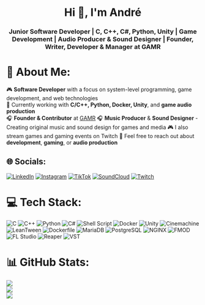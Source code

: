<h1 align="center">Hi 👋, I'm André</h1>
<h3 align="center">Junior Software Developer | C, C++, C#, Python, Unity | Game Development | Audio Producer & Sound Designer | Founder, Writer, Developer & Manager at GAMR</h3>

# 💫 About Me:
🎮 **Software Developer** with a focus on system-level programming, game development, and web technologies  
🌱 Currently working with **C/C++, Python, Docker, Unity**, and **game audio production**  
🎧 **Founder & Contributor** at [GAMR](https://gamreviews.wixsite.com/gamrreviews)
🎧 **Music Producer** & **Sound Designer** - Creating original music and sound design for games and media
🎮 I also stream games and gaming events on Twitch
💬 Feel free to reach out about **development**, **gaming**, or **audio production**  


## 🌐 Socials:
[![LinkedIn](https://img.shields.io/badge/LinkedIn-%230077B5.svg?logo=linkedin&logoColor=white)](https://www.linkedin.com/in/andremvsramos/) [![Instagram](https://img.shields.io/badge/Instagram-%23E4405F.svg?logo=instagram&logoColor=white)](https://www.instagram.com/crazyhound.778/) [![TikTok](https://img.shields.io/badge/TikTok-%23000000.svg?logo=tiktok&logoColor=white)](https://www.tiktok.com/@crazyhound778) [![SoundCloud](https://img.shields.io/badge/SoundCloud-%23FF5500.svg?logo=soundcloud&logoColor=white)](https://soundcloud.com/doki_productions) [![Twitch](https://img.shields.io/badge/Twitch-%239146FF.svg?logo=twitch&logoColor=white)](https://www.twitch.tv/crazyhound778)

# 💻 Tech Stack:
![C](https://img.shields.io/badge/c-%2300599C.svg?style=for-the-badge&logo=c&logoColor=white) ![C++](https://img.shields.io/badge/c++-%2300599C.svg?style=for-the-badge&logo=c%2B%2B&logoColor=white) ![Python](https://img.shields.io/badge/python-3670A0?style=for-the-badge&logo=python&logoColor=ffdd54) ![C#](https://img.shields.io/badge/c%23-%23239120.svg?style=for-the-badge&logo=csharp&logoColor=white) ![Shell Script](https://img.shields.io/badge/shell_script-%23121011.svg?style=for-the-badge&logo=gnu-bash&logoColor=white) ![Docker](https://img.shields.io/badge/docker-%23121011.svg?style=for-the-badge&logo=docker&logoColor=light_blue) ![Unity](https://img.shields.io/badge/unity-%23000000.svg?style=for-the-badge&logo=unity&logoColor=white) ![Cinemachine](https://img.shields.io/badge/Cinemachine-%23000000.svg?style=for-the-badge&logo=unity&logoColor=white) ![LeanTween](https://img.shields.io/badge/LeanTween-%23FF7A00.svg?style=for-the-badge&logo=unity&logoColor=white) ![Dockerfile](https://img.shields.io/badge/dockerfile-%23121011.svg?style=for-the-badge&logo=docker&logoColor=light_blue) ![MariaDB](https://img.shields.io/badge/mariadb-%23316192.svg?style=for-the-badge&logo=mariadb&logoColor=white) ![PostgreSQL](https://img.shields.io/badge/PostgreSQL-%23316192.svg?style=for-the-badge&logo=postgresql&logoColor=white) ![NGINX](https://img.shields.io/badge/nginx-%23316192.svg?style=for-the-badge&logo=nginx&logoColor=white) ![FMOD](https://img.shields.io/badge/FMOD-%23000000.svg?style=for-the-badge&logo=fmod&logoColor=white) ![FL Studio](https://img.shields.io/badge/FL_Studio-%23000000.svg?style=for-the-badge&logo=flstudio&logoColor=white) ![Reaper](https://img.shields.io/badge/Reaper-%23000000.svg?style=for-the-badge&logo=reaper&logoColor=white) ![VST](https://img.shields.io/badge/VST-%23000000.svg?style=for-the-badge&logo=audacity&logoColor=white)

# 📊 GitHub Stats:
![](https://github-readme-stats.vercel.app/api?username=andremvsramos&theme=onedark&hide_border=false&include_all_commits=true&count_private=true)<br/>
![](https://github-readme-streak-stats.herokuapp.com/?user=andremvsramos&theme=onedark&hide_border=false)<br/>
![](https://github-readme-stats.vercel.app/api/top-langs/?username=andremvsramos&theme=onedark&hide_border=false&include_all_commits=true&count_private=true&layout=compact)
